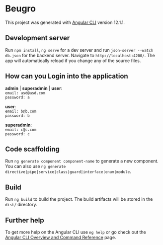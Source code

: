 # Beugro

This project was generated with [Angular CLI](https://github.com/angular/angular-cli) version 12.1.1.

## Development server

Run `npm install`, `ng serve` for a dev server and run `json-server --watch db.json` for the backend server. Navigate to `http://localhost:4200/`. The app will automatically reload if you change any of the source files.

## How can you Login into the application

 **admin** | **superadmin** | **user**:\
`email: asd@asd.com`\
`password: a`

 **user**:\
`email: b@b.com`\
`password: b `

 **superadmin**:\
`email: c@c.com`\
`password: c`


## Code scaffolding

Run `ng generate component component-name` to generate a new component. You can also use `ng generate directive|pipe|service|class|guard|interface|enum|module`.

## Build

Run `ng build` to build the project. The build artifacts will be stored in the `dist/` directory.

## Further help

To get more help on the Angular CLI use `ng help` or go check out the [Angular CLI Overview and Command Reference](https://angular.io/cli) page.
